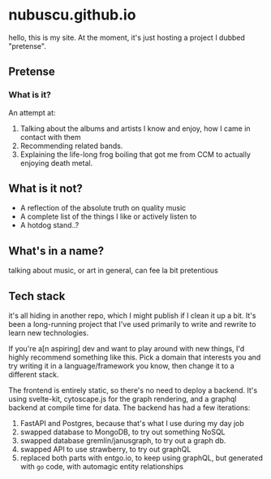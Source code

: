 # nubuscu.github.io

hello, this is my site. At the moment, it's just hosting a project I dubbed "pretense".

## Pretense

### What is it?

An attempt at:

1. Talking about the albums and artists I know and enjoy, how I came in contact with them
1. Recommending related bands.
1. Explaining the life-long frog boiling that got me from CCM to actually enjoying death metal.

## What is it not?

- A reflection of the absolute truth on quality music
- A complete list of the things I like or actively listen to
- A hotdog stand..?

## What's in a name?

talking about music, or art in general, can fee la bit pretentious

## Tech stack

it's all hiding in another repo, which I might publish if I clean it up a bit. It's been a long-running project that I've used primarily to write and rewrite to learn new technologies.

If you're a[n aspiring] dev and want to play around with new things, I'd highly recommend something like this. Pick a domain that interests you and try writing it in a language/framework you know, then change it to a different stack.

The frontend is entirely static, so there's no need to deploy a backend. It's using svelte-kit, cytoscape.js for the graph rendering, and a graphql backend at compile time for data.
The backend has had a few iterations:

1. FastAPI and Postgres, because that's what I use during my day job
1. swapped database to MongoDB, to try out something NoSQL
1. swapped database gremlin/janusgraph, to try out a graph db.
1. swapped API to use strawberry, to try out graphQL
1. replaced both parts with entgo.io, to keep using graphQL, but generated with `go` code, with automagic entity relationships
